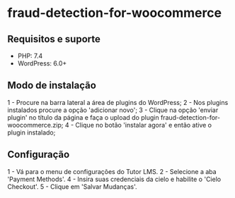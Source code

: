 # fraud-detection-for-woocommerce

## Requisitos e suporte
- PHP: 7.4
- WordPress: 6.0+

## Modo de instalação
1 - Procure na barra lateral a área de plugins do WordPress;
2 - Nos plugins instalados procure a opção 'adicionar novo';
3 - Clique na opção 'enviar plugin' no título da página e faça o upload do plugin fraud-detection-for-woocommerce.zip;
4 - Clique no botão 'instalar agora' e então ative o plugin instalado;

## Configuração
1 - Vá para o menu de configurações do Tutor LMS.
2 - Selecione a aba 'Payment Methods'.
4 - Insira suas credenciais da cielo e habilite o 'Cielo Checkout'.
5 - Clique em 'Salvar Mudanças'.